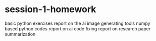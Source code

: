 # session-1-homework
basic python exercises
report on the ai image generating tools
numpy based python codes
report on ai code fixing
report on research paper summarization
